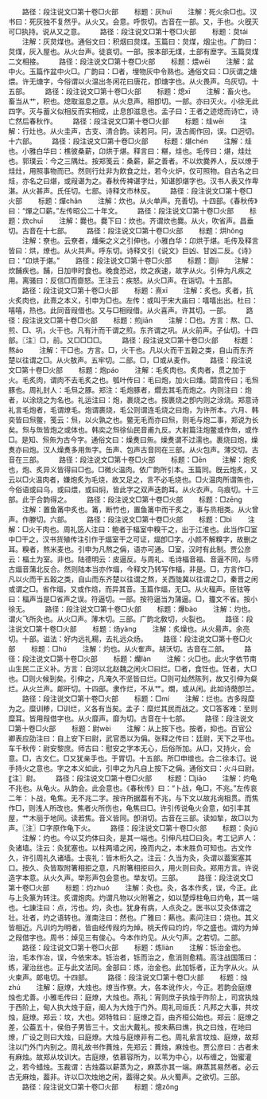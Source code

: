 <!-- { "loadSidebar": true } -->
　　路径：段注说文□第十卷□火部
　　标题：灰huī
　　注解：死火余□也。汉书曰：死灰独不复然乎。从火又。会意。呼恢切。古音在一部。又，手也。火旣灭可□执持。说从又之意。
　　路径：段注说文□第十卷□火部
　　标题：炱tái
　　注解：灰炱煤也。通俗文曰：积烟曰炱煤。玉篇曰：炱煤，烟尘也。广韵曰：炱煤，灰入屋也。从火台声。徒哀切。一部。按本部无煤，土部有塺字。玉篇炱煤二文相接。
　　路径：段注说文□第十卷□火部
　　标题：煨wēi
　　注解：盆中火。玉篇作盆中火□。广韵曰：□者，埋物灰中令熟也。通俗文曰：□灰谓之煻煨。许无煻字，今俗谓以火温出冬闲花曰唐花，卽煻字也。从火畏声。乌灰切。十五部。
　　路径：段注说文□第十卷□火部
　　标题：熄xī
　　注解：畜火也。畜当从艹，积也。熄取滋息之意。从火息声。相卽切。一部。亦曰灭火。小徐无此四字。灭与蓄义似相反而实相成，止息卽滋息也。孟子曰：王者之迹熄而诗亡，诗亡然后春秋作。
　　路径：段注说文□第十卷□火部
　　标题：烓wēi
　　注解：行灶也。从火圭声，古支、清合韵。读若冋。冋，汲古阁作回，误。口迥切。十六部。
　　路径：段注说文□第十卷□火部
　　标题：煁chén
　　注解：烓也。小雅白华曰：樵彼桑薪，卬烘于煁。释言曰：糂，烓也。毛传曰：煁，烓灶也。郭璞云：今之三隅灶。按郑笺云：桑薪，薪之善者。不以炊爨养人，反以燎于烓灶，用照事物而已。然则行灶非为飮食之灶，若今火炉，仅可照物。自古名之曰烓，亦名之曰煁，或叚谌为之。春秋传裨谌字灶，知谌卽煁字也。汉书人表又作卑湛。从火甚声。氏任切。七部。诗释文市林反。
　　路径：段注说文□第十卷□火部
　　标题：燀chǎn
　　注解：炊也。从火单声。充善切。十四部。《春秋传》曰：“燀之□薪。”左传昭公二十年文。
　　路径：段注说文□第十卷□火部
　　标题：炊chuī
　　注解：爨也。爨下曰：炊也。齐谓炊也爨。从火，吹省声。昌垂切。古音在十七部。
　　路径：段注说文□第十卷□火部
　　标题：烘hōnɡ
　　注解：尞也。云尞者，燔柴之义之引伸也。小雅白华：卬烘于煁。毛传及释言皆曰：烘，燎也。从火共声。呼东切。诗释文引《说文》巨凶、甘凶二反。《诗》曰：“卬烘于煁。”
　　路径：段注说文□第十卷□火部
　　标题：齌jì
　　注解：炊餔疾也。餔，日加申时食也。晚食恐迟，炊之疾速，故字从火。引伸为凡疾之用。离骚曰：反信□而齌怒。王注云：疾怒。从火□声。在诣切。十五部。
　　路径：段注说文□第十卷□火部
　　标题：熹xī
　　注解：炙也。炙者，抗火炙肉也，此熹之本义，引申为□也。左传：或叫于宋大庙曰：嘻嘻出出。杜曰：嘻嘻，热也。此同音叚借也。又与□相叚借。从火喜声。许其切。一部。
　　路径：段注说文□第十卷□火部
　　标题：煎jiān
　　注解：□也。方言：熬、□、煎、□、巩，火干也。凡有汁而干谓之煎。东齐谓之巩。从火前声。子仙切。十四部。〖注〗□，前。又□□□□。
　　路径：段注说文□第十卷□火部
　　标题：熬áo
　　注解：干□也。方言。□，火干也。凡以火而干五榖之类，自山而东齐楚以往谓之□。从火敖声。五牢切。二部。□，□或从麦作。
　　路径：段注说文□第十卷□火部
　　标题：炮páo
　　注解：毛炙肉也。炙肉者，贯之加于火。毛炙肉，谓肉不去毛炙之也。瓠叶传曰：毛曰炮，加火曰燔。閟宫传曰；毛炰豚也。周礼封人：毛炰之豚。郑注：毛炮豚者，爓去其毛而炮之。内则注曰：炮者，以涂烧之为名也。礼运注曰：炮，裹烧之也。按裹烧之卽内则之涂烧。郑意诗礼言毛炮者，毛谓燎毛。炮谓裹烧，毛公则谓连毛烧之曰炮，为许所本。六月、韩奕皆曰炰鳖，笺云：炰，以火孰之也。鳖无毛而亦曰炰，则毛与炮二事，郑说为长矣。炰与缹皆炮之或体也。韩奕之炰徐仙民音甫九反。大射篇注炮鳖或作缹，或作□。是知、炰缹为古今字。通俗文曰：燥煑曰缹。燥煑谓不过濡也。裹烧曰炮，燥煑亦曰炮。汉人燥煑多用缹字。缶声、包声古音同在三部。从火包声。薄交切。古音在三部。
　　路径：段注说文□第十卷□火部
　　标题：□ēn
　　注解：炮炙也，炮、炙异义皆得曰□也。□微火温肉。依广韵所引本。玉篇同。旣云炮炙，又云以□火温肉者，嫌炮炙为毛烧，故又足之，言不必毛烧也。□火温肉所谓缹也，今俗语或曰乌，或曰煨，或曰焖，皆此字之双声迭韵耳。从火衣声。乌痕切。十三部。此于合韵得之。
　　路径：段注说文□第十卷□火部
　　标题：□zēnɡ
　　注解：置鱼筩中炙也。筩，断竹也，置鱼筩中而干炙之，事与烝相类。从火曾声。作滕切。六部。
　　路径：段注说文□第十卷□火部
　　标题：□bì
　　注解：□火干肉也。周礼笾人注曰：鲍者于楅室中糗干之，出于江淮也。此当作□室中□干之，汉书货殖传注引作于煏室干之可证，煏卽□字。小颜不解糗字，故删之耳。糗者，熬米麦也。引申为凡熬之偁，语亦可通。□室，汉时有此制。贾公彦云：楅土为室。非也。陆德明云：皮逼反。与周礼、毛诗楅音福、音逼不同，与师古煏音蒲北反合。然则陆本当亦作煏，今释文乃转写作楅，非是。□，方言作□，凡以火而干五榖之类，自山而东齐楚以往谓之熬，关西陇冀以往谓之□，秦晋之闲或谓之□。省作煏，又或作焙，而异其音。玉篇作煏，无□。从火稫声。臣铉等曰：稫声当是□省声之误。符逼切。一部。按符逼当为蒲逼。□，籒文不省。按小徐无。
　　路径：段注说文□第十卷□火部
　　标题：爆bào
　　注解：灼也。谓火飞所灸也。从火□声。薄木切。三部。广韵北敎切，火裂也。
　　路径：段注说文□第十卷□火部
　　标题：炀yànɡ
　　注解：炙燥也。从火昜声。余亮切。十部。谥法：好内远礼糃，去礼远众炀。
　　路径：段注说文□第十卷□火部
　　标题：□hú
　　注解：灼也。从火隺声。胡沃切。古音在二部。
　　路径：段注说文□第十卷□火部
　　标题：爤làn
　　注解：火□也。此火字依节南山生民二正义补。方言：自河以北赵魏之闲火□曰烂。□者，食饪也。饪者，大□也。□则火候到矣。引伸之，凡淹久不坚皆曰烂。□则可灿然陈列，故又引伸为粲烂。从火兰声。郞旰切。十四部。隶作烂，不从艹。燗，或从闲。此如诗蕑卽兰。
　　路径：段注说文□第十卷□火部
　　标题：□mí
　　注解：烂也。古多叚糜为之。糜训糁，□训烂，义各有当矣。孟子：糜烂其民而战之。文□答客难：至则糜耳。皆用叚借字也。从火靡声。靡为切。古音在十七部。
　　路径：段注说文□第十卷□火部
　　标题：尉wèi
　　注解：从上按下也。按者，抑也。百官公卿表应劭注曰：自上安下曰尉，武官悉以为偁。张释之传曰：廷尉，天下之平也。车千秋传：尉安黎庶。师古曰：慰安之字本无心，后俗所加。从□，又持火，会意。□，古文仁。□又犹亲手也。于胃切。十五部。所□申缯也。合二徐本订。说手持火之意也。字之本义如此，引申之为凡自上按下之偁。通俗文曰：火斗曰尉。〖注〗尉。
　　路径：段注说文□第十卷□火部
　　标题：□jiāo
　　注解：灼龟不兆也。从龟火。从韵会。此会意也。《春秋传》曰：“卜战，龟□，不兆。”左传哀二年：卜战，龟焦。无不兆二字。按许所据葢有不兆，与下文以故兆询相贯。而焦作□，则浅人所改也。焦者火所伤也，龟焦曰□。许引传说龟火会意，如引丰其屋，艹木丽于地同。读若焦。音义皆同。卽消切。古音在三部。读如揫，故□以为声。〖注〗□字原作龟下火。
　　路径：段注说文□第十卷□火部
　　标题：灸jiǔ
　　注解：灼也。今以艾灼体曰灸，是其一端也。引伸凡柱□曰灸。考工记庐人：灸诸墙。注云：灸犹塞也。以柱两墙之闲，挽而内之，本末胜负可知也。古文作久，许引周礼久诸墙。士丧礼：皆木桁久之。注云：久当为灸，灸谓以葢案塞其口。按久、灸皆取附箸相拒之意，凡附箸相拒曰久，用火则曰灸。郑用方言。许说造字本意。从火久声。举形声包会意也。举友切。三部。
　　路径：段注说文□第十卷□火部
　　标题：灼zhuó
　　注解：灸也。灸，各本作炙，误，今正。此与上灸篆为转注。炙谓炮肉。灼谓凡物以火附箸之，如以楚焞柱龟曰灼龟，其一端也。七諌注曰：点，污也。灼，灸也。犹身有病，人点灸之。医书以艾灸体谓之壮。壮者，灼之语转也。淮南注曰：然也。广雅曰：爇也。素问注曰：烧也。其义皆相近。凡训灼为明者，皆由经传叚灼为焯。桃夭传曰灼灼，华之盛也。谓灼为焯之叚借字也。周书：焯见三有俊心。今本作灼见。从火勺声。之若切。二部。
　　路径：段注说文□第十卷□火部
　　标题：炼liàn
　　注解：铄治金也。治，毛本作冶，误，今依宋本。铄治者，铄而治之，愈消则愈精。高注战国策曰：练，濯治丝也。正与此文法同。金部曰：炼，治金也。此加铄者，正为字从火。从火柬声。郞电切。十四部。
　　路径：段注说文□第十卷□火部
　　标题：烛zhú
　　注解：庭燎，大烛也。燎当作尞。大，各本讹作火，今正。若韵会庭燎烛也尤善。小雅毛传曰：庭燎，大烛也。燕礼：宵则庶子执烛于阼阶上，司宫执烛于西阶上，甸人执大烛于庭，阍人为大烛于门外。周礼司烜氏：凡邦之大事，共坟烛，庭燎。郑云：坟，大也。郊特牲曰：庭燎之百，由齐桓公始也。郑云：庭燎之差，公葢五十，侯伯子男皆三十。文出大戴礼。按未爇曰燋，执之曰烛，在地曰燎，广设之则曰大烛，曰庭燎。大烛与庭燎非有二也。周礼絫言坟烛、庭燎，故郑注以门外门内别之。周礼故书作蕡烛，先郑云：蕡烛，麻烛也。贾公彦曰：古者未有麻烛。故郑从坟训大。古庭燎，依慕容所为，以苇为中心，以布缠之，饴蜜灌之，若今蜡烛。玉裁谓：古烛葢以薪蒸为之，麻蒸亦其一端。麻蒸其易然者。必云古无麻烛，葢非。许以□次烛灺之闲，葢得之矣。从火蜀声。之欲切。三部。
　　路径：段注说文□第十卷□火部
　　标题：熜zǒnɡ

